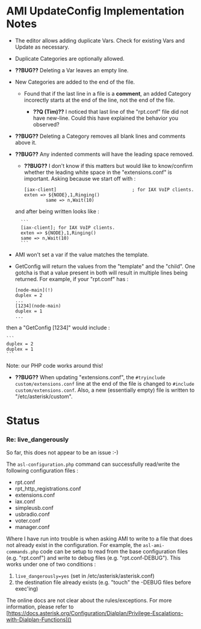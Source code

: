 # AMI UpdateConfig Implementation Notes

- The editor allows adding duplicate Vars. Check for existing Vars and Update as necessary.

- Duplicate Categories are optionally allowed.

- **??BUG??** Deleting a Var leaves an empty line.

- New Categories are added to the end of the file.

  - Found that if the last line in a file is a **comment**, an added Category incorectly starts at the end of the line, not the end of the file.

	  - **??Q (Tim)??** I noticed that last line of the "rpt.conf" file did not have new-line. Could this have explained the behavior you observed?

- **??BUG??** Deleting a Category removes all blank lines and comments above it.

- **??BUG??** Any indented comments will have the leading space removed.

	- **??BUG??** I don't know if this matters but would like to know/confirm whether the leading white space in the "extensions.conf" is important.  Asking because we start off with :

		```
		[iax-client]                            ; for IAX VoIP clients.
		exten => ${NODE},1,Ringing()
		        same => n,Wait(10)
		```
  and after being written looks like :

		```
		[iax-client]; for IAX VoIP clients.
		exten => ${NODE},1,Ringing()
		same => n,Wait(10)
		```

- AMI won't set a var if the value matches the template.

- GetConfig will return the values from the "template" and the "child".  One gotcha is that a value present in both will result in multiple lines being returned.  For example, if your "rpt.conf" has :

	```
	[node-main](!)
	duplex = 2
	...
	[1234](node-main)
	duplex = 1
	...
	```
then a "GetConfig [1234]" would include :

	```
	duplex = 2
	duplex = 1
	```
Note: our PHP code works around this!

- **??BUG??** When updating "extensions.conf", the `#tryinclude custom/extensions.conf` line at the end of the file is changed to `#include custom/extensions.conf`.  Also, a new (essentially empty) file is written to "/etc/asterisk/custom".

# Status

### Re: live_dangerously

So far, this does not appear to be an issue :-)

The `asl-configuration.php` command can successfully read/write the following configuration files :

- rpt.conf
- rpt\_http\_registrations.conf
- extensions.conf
- iax.conf
- simpleusb.conf
- usbradio.conf
- voter.conf
- manager.conf

Where I have run into trouble is when asking AMI to write to a file that does not already exist in the configuration.  For example, the `asl-ami-commands.php` code can be setup to read from the base configuration files (e.g. "rpt.conf") and write to debug files (e.g. "rpt.conf-DEBUG").  This works under one of two conditions :

1. 	`live_dangerously=yes`	(set in /etc/asterisk/asterisk.conf)
2. the destination file already exists (e.g. "touch" the -DEBUG files before exec'ing)

The online docs are not clear about the rules/exceptions.
For more information, please refer to 
[https://docs.asterisk.org/Configuration/Dialplan/Privilege-Escalations-with-Dialplan-Functions]()
